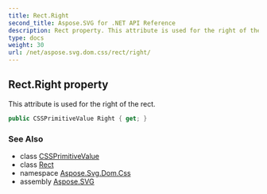 ```yaml
---
title: Rect.Right
second_title: Aspose.SVG for .NET API Reference
description: Rect property. This attribute is used for the right of the rect
type: docs
weight: 30
url: /net/aspose.svg.dom.css/rect/right/
---
```

## Rect.Right property

This attribute is used for the right of the rect.

```csharp
public CSSPrimitiveValue Right { get; }
```

### See Also

* class [CSSPrimitiveValue](../../cssprimitivevalue/)
* class [Rect](../)
* namespace [Aspose.Svg.Dom.Css](../../rect/)
* assembly [Aspose.SVG](../../../)
